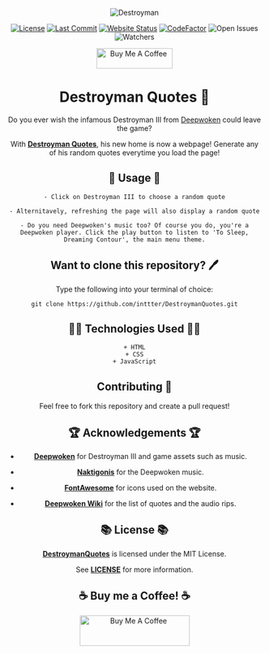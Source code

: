 <div align='center'>

![Destroyman](https://cdn.discordapp.com/attachments/892836872118763543/1178152230541606942/Destroyman_III-removebg-preview_1.png?ex=65751ac4&is=6562a5c4&hm=e7d96260b7019d0186bd7094c9593f01ecfac7028d04dda1a13c7a0f15b022e1&)

[![License](https://img.shields.io/badge/License-MIT-blue.svg?style=flat-square)](https://github.com/inttter/DestroymanQuotes/blob/main/LICENSE) 
[![Last Commit](https://img.shields.io/github/last-commit/inttter/DestroymanQuotes?style=flat-square)](https://github.com/inttter/DestroymanQuotes/commits/main)
[![Website Status](https://img.shields.io/website?url=https%3A%2F%2Finttter.github.io%2FMCStatusChecker%2F)](https://inttter.github.io/DestroymanQuotes/)
[![CodeFactor](https://www.codefactor.io/repository/github/inttter/destroymanquotes/badge/main)](https://www.codefactor.io/repository/github/inttter/destroymanquotes/overview/main)
![Open Issues](https://img.shields.io/github/issues/inttter/DestroymanQuotes?style=flat-square)
![Watchers](https://img.shields.io/github/watchers/inttter/DestroymanQuotes?style=flat-square)
 

<a href="https://www.buymeacoffee.com/intter" target="_blank"><img src="https://cdn.buymeacoffee.com/buttons/v2/default-blue.png" alt="Buy Me A Coffee" style="height: 40px !important;width: 150px !important;" ></a>

# Destroyman Quotes 💫

Do you ever wish the infamous Destroyman III from [Deepwoken](https://www.roblox.com/games/4111023553/Deepwoken-50-OFF) could leave the game?

With [**Destroyman Quotes**](https://github.com/inttter/DestroymanQuotes), his new home is now a webpage! Generate any of his random quotes everytime you load the page!

## 👾 Usage 👾

    - Click on Destroyman III to choose a random quote

    - Alternitavely, refreshing the page will also display a random quote

    - Do you need Deepwoken's music too? Of course you do, you're a Deepwoken player. Click the play button to listen to 'To Sleep, Dreaming Contour', the main menu theme.


## Want to clone this repository? 🖊

Type the following into your terminal of choice:

    git clone https://github.com/inttter/DestroymanQuotes.git

## 👨‍💻 Technologies Used 👨‍💻
    
    + HTML
    + CSS
    + JavaScript

## Contributing 🎂

Feel free to fork this repository and create a pull request!

## 🏆 Acknowledgements 🏆

- [**Deepwoken**](https://www.roblox.com/games/4111023553/Deepwoken-50-OFF) for Destroyman III and game assets such as music.

- [**Naktigonis**](https://www.youtube.com/@naktigonis) for the Deepwoken music.

- [**FontAwesome**](https://fontawesome.com) for icons used on the website.

- [**Deepwoken Wiki**](https://deepwoken.fandom.com/wiki/Deepwoken_Wiki) for the list of quotes and the audio rips.

## 📚 License 📚

[**DestroymanQuotes**](https://github.com/inttter/DestroymanQuotes) is licensed under the MIT License.

See [**LICENSE**](LICENSE) for more information.

## ☕ Buy me a Coffee! ☕

<a href="https://www.buymeacoffee.com/intter" target="_blank"><img src="https://cdn.buymeacoffee.com/buttons/v2/default-blue.png" alt="Buy Me A Coffee" style="height: 60px !important;width: 217px !important;" ></a>




